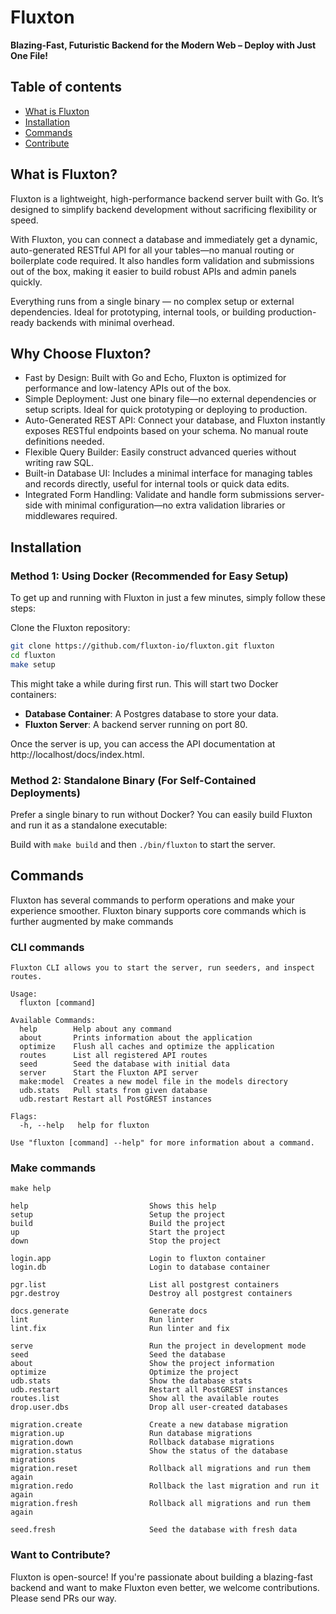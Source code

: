 # Fluxton
**Blazing-Fast, Futuristic Backend for the Modern Web – Deploy with Just One File!**

## Table of contents
- [What is Fluxton](#what-is-fluxton)
- [Installation](#installation)
- [Commands](#commands)
- [Contribute](#want-to-contribute)

## What is Fluxton?
Fluxton is a lightweight, high-performance backend server built with Go. It’s designed to simplify backend development without sacrificing flexibility or speed.

With Fluxton, you can connect a database and immediately get a dynamic, auto-generated RESTful API for all your tables—no manual routing or boilerplate code required. It also handles form validation and submissions out of the box, making it easier to build robust APIs and admin panels quickly.

Everything runs from a single binary — no complex setup or external dependencies. Ideal for prototyping, internal tools, or building production-ready backends with minimal overhead.

## Why Choose Fluxton?
- Fast by Design: Built with Go and Echo, Fluxton is optimized for performance and low-latency APIs out of the box.
- Simple Deployment: Just one binary file—no external dependencies or setup scripts. Ideal for quick prototyping or deploying to production.
- Auto-Generated REST API: Connect your database, and Fluxton instantly exposes RESTful endpoints based on your schema. No manual route definitions needed.
- Flexible Query Builder: Easily construct advanced queries without writing raw SQL.
- Built-in Database UI: Includes a minimal interface for managing tables and records directly, useful for internal tools or quick data edits.
- Integrated Form Handling: Validate and handle form submissions server-side with minimal configuration—no extra validation libraries or middlewares required.

## Installation

### Method 1: Using Docker (Recommended for Easy Setup)
To get up and running with Fluxton in just a few minutes, simply follow these steps:

Clone the Fluxton repository:
```bash
git clone https://github.com/fluxton-io/fluxton.git fluxton
cd fluxton
make setup
   ```
This might take a while during first run. This will start two Docker containers:

- **Database Container**: A Postgres database to store your data.
- **Fluxton Server**: A backend server running on port 80.

Once the server is up, you can access the API documentation at http://localhost/docs/index.html.

### Method 2: Standalone Binary (For Self-Contained Deployments)
Prefer a single binary to run without Docker? You can easily build Fluxton and run it as a standalone executable:

Build with `make build` and then `./bin/fluxton` to start the server.

## Commands
Fluxton has several commands to perform operations and make your experience smoother. Fluxton binary supports core commands which is further augmented by make commands

### CLI commands
```
Fluxton CLI allows you to start the server, run seeders, and inspect routes.

Usage:
  fluxton [command]

Available Commands:
  help        Help about any command
  about       Prints information about the application
  optimize    Flush all caches and optimize the application
  routes      List all registered API routes
  seed        Seed the database with initial data
  server      Start the Fluxton API server
  make:model  Creates a new model file in the models directory
  udb.stats   Pull stats from given database
  udb.restart Restart all PostGREST instances

Flags:
  -h, --help   help for fluxton

Use "fluxton [command] --help" for more information about a command.
```

### Make commands
```
make help

help                           Shows this help
setup                          Setup the project
build                          Build the project
up                             Start the project
down                           Stop the project

login.app                      Login to fluxton container
login.db                       Login to database container

pgr.list                       List all postgrest containers
pgr.destroy                    Destroy all postgrest containers

docs.generate                  Generate docs
lint                           Run linter
lint.fix                       Run linter and fix

serve                          Run the project in development mode
seed                           Seed the database
about                          Show the project information
optimize                       Optimize the project
udb.stats                      Show the database stats
udb.restart                    Restart all PostGREST instances
routes.list                    Show all the available routes
drop.user.dbs                  Drop all user-created databases

migration.create               Create a new database migration
migration.up                   Run database migrations
migration.down                 Rollback database migrations
migration.status               Show the status of the database migrations
migration.reset                Rollback all migrations and run them again
migration.redo                 Rollback the last migration and run it again
migration.fresh                Rollback all migrations and run them again

seed.fresh                     Seed the database with fresh data
```

### Want to Contribute?
Fluxton is open-source! If you're passionate about building a blazing-fast backend and want to make Fluxton even better, we welcome contributions. Please send PRs our way.
